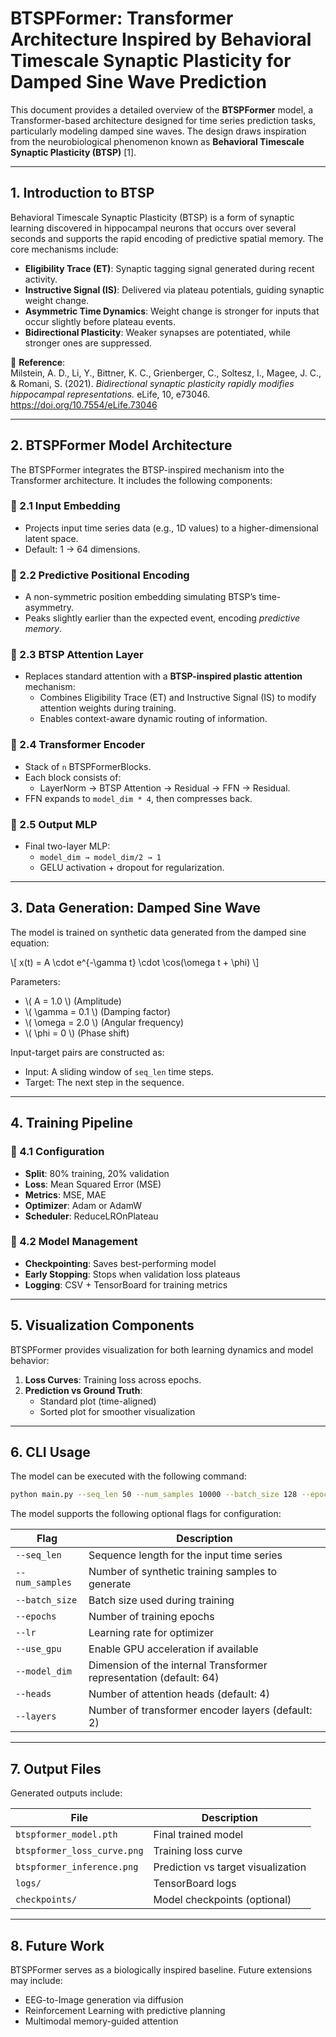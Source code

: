
# BTSPFormer: Transformer Architecture Inspired by Behavioral Timescale Synaptic Plasticity for Damped Sine Wave Prediction

This document provides a detailed overview of the **BTSPFormer** model, a Transformer-based architecture designed for time series prediction tasks, particularly modeling damped sine waves. The design draws inspiration from the neurobiological phenomenon known as **Behavioral Timescale Synaptic Plasticity (BTSP)** [1].

---

## 1. Introduction to BTSP

Behavioral Timescale Synaptic Plasticity (BTSP) is a form of synaptic learning discovered in hippocampal neurons that occurs over several seconds and supports the rapid encoding of predictive spatial memory. The core mechanisms include:

- **Eligibility Trace (ET)**: Synaptic tagging signal generated during recent activity.
- **Instructive Signal (IS)**: Delivered via plateau potentials, guiding synaptic weight change.
- **Asymmetric Time Dynamics**: Weight change is stronger for inputs that occur slightly before plateau events.
- **Bidirectional Plasticity**: Weaker synapses are potentiated, while stronger ones are suppressed.

🧠 **Reference**:  
Milstein, A. D., Li, Y., Bittner, K. C., Grienberger, C., Soltesz, I., Magee, J. C., & Romani, S. (2021). *Bidirectional synaptic plasticity rapidly modifies hippocampal representations.* eLife, 10, e73046. https://doi.org/10.7554/eLife.73046

---

## 2. BTSPFormer Model Architecture

The BTSPFormer integrates the BTSP-inspired mechanism into the Transformer architecture. It includes the following components:

### 🔹 2.1 Input Embedding
- Projects input time series data (e.g., 1D values) to a higher-dimensional latent space.
- Default: 1 → 64 dimensions.

### 🔹 2.2 Predictive Positional Encoding
- A non-symmetric position embedding simulating BTSP’s time-asymmetry.
- Peaks slightly earlier than the expected event, encoding *predictive memory*.

### 🔹 2.3 BTSP Attention Layer
- Replaces standard attention with a **BTSP-inspired plastic attention** mechanism:
  - Combines Eligibility Trace (ET) and Instructive Signal (IS) to modify attention weights during training.
  - Enables context-aware dynamic routing of information.

### 🔹 2.4 Transformer Encoder
- Stack of `n` BTSPFormerBlocks.
- Each block consists of:
  - LayerNorm → BTSP Attention → Residual → FFN → Residual.
- FFN expands to `model_dim * 4`, then compresses back.

### 🔹 2.5 Output MLP
- Final two-layer MLP:
  - `model_dim → model_dim/2 → 1`
  - GELU activation + dropout for regularization.

---

## 3. Data Generation: Damped Sine Wave

The model is trained on synthetic data generated from the damped sine equation:

\\[
x(t) = A \\cdot e^{-\\gamma t} \\cdot \\cos(\\omega t + \\phi)
\\]

Parameters:
- \\( A = 1.0 \\) (Amplitude)
- \\( \\gamma = 0.1 \\) (Damping factor)
- \\( \\omega = 2.0 \\) (Angular frequency)
- \\( \\phi = 0 \\) (Phase shift)

Input-target pairs are constructed as:
- Input: A sliding window of `seq_len` time steps.
- Target: The next step in the sequence.

---

## 4. Training Pipeline

### 🔸 4.1 Configuration
- **Split**: 80% training, 20% validation
- **Loss**: Mean Squared Error (MSE)
- **Metrics**: MSE, MAE
- **Optimizer**: Adam or AdamW
- **Scheduler**: ReduceLROnPlateau

### 🔸 4.2 Model Management
- **Checkpointing**: Saves best-performing model
- **Early Stopping**: Stops when validation loss plateaus
- **Logging**: CSV + TensorBoard for training metrics

---

## 5. Visualization Components

BTSPFormer provides visualization for both learning dynamics and model behavior:

1. **Loss Curves**: Training loss across epochs.
2. **Prediction vs Ground Truth**:
   - Standard plot (time-aligned)
   - Sorted plot for smoother visualization

---

## 6. CLI Usage

The model can be executed with the following command:

```bash
python main.py --seq_len 50 --num_samples 10000 --batch_size 128 --epochs 100 --lr 1e-3 --use_gpu
```


The model supports the following optional flags for configuration:

| Flag | Description |
|------|-------------|
| `--seq_len` | Sequence length for the input time series |
| `--num_samples` | Number of synthetic training samples to generate |
| `--batch_size` | Batch size used during training |
| `--epochs` | Number of training epochs |
| `--lr` | Learning rate for optimizer |
| `--use_gpu` | Enable GPU acceleration if available |
| `--model_dim` | Dimension of the internal Transformer representation (default: 64) |
| `--heads` | Number of attention heads (default: 4) |
| `--layers` | Number of transformer encoder layers (default: 2) |

---

## 7. Output Files

Generated outputs include:

| File | Description |
|------|-------------|
| `btspformer_model.pth` | Final trained model |
| `btspformer_loss_curve.png` | Training loss curve |
| `btspformer_inference.png` | Prediction vs target visualization |
| `logs/` | TensorBoard logs |
| `checkpoints/` | Model checkpoints (optional) |

---

## 8. Future Work

BTSPFormer serves as a biologically inspired baseline. Future extensions may include:
- EEG-to-Image generation via diffusion
- Reinforcement Learning with predictive planning
- Multimodal memory-guided attention
